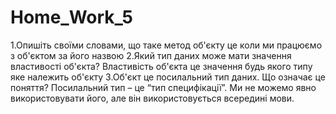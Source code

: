 # Home_Work_5
1.Опишіть своїми словами, що таке метод об'єкту
це коли ми працюємо з об'єктом за його назвою
2.Який тип даних може мати значення властивості об'єкта?
Властивість об'єкта це значення будь якого типу яке належить об'єкту
3.Об'єкт це посилальний тип даних. Що означає це поняття?
Посилальний тип – це “тип специфікації”. Ми не можемо явно використовувати його, але він використовується всередині мови.